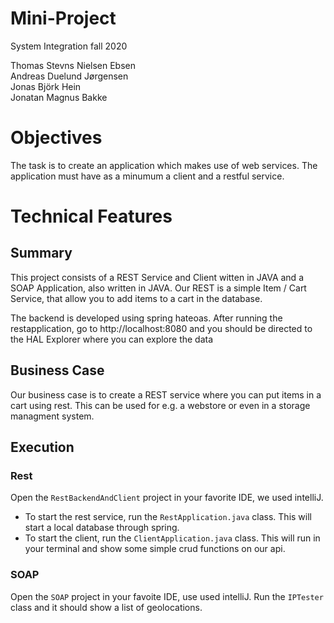 # Mini-Project

System Integration fall 2020

Thomas Stevns Nielsen Ebsen  
Andreas Duelund Jørgensen  
Jonas Björk Hein  
Jonatan Magnus Bakke  

# Objectives
The task is to create an application which makes use of web services.
The application must have as a minumum a client and a restful service.


# Technical Features
## Summary
This project consists of a REST Service and Client witten in JAVA and a SOAP Application, also written in JAVA.
Our REST is a simple Item / Cart Service, that allow you to add items to a cart in the database.

The backend is developed using spring hateoas. After running the restapplication, go to http://localhost:8080 and you should be directed to the HAL Explorer where you can explore the data


## Business Case
Our business case is to create a REST service where you can put items in a cart using rest. This can be used for e.g. a webstore or even in a storage managment system.

## Execution
### Rest
Open the `RestBackendAndClient` project in your favorite IDE, we used intelliJ.
* To start the rest service, run the `RestApplication.java` class. This will start a local database through spring.  
* To start the client, run the `ClientApplication.java` class. This will run in your terminal and show some simple crud functions on our api.

### SOAP
Open the `SOAP` project in your favoite IDE, use used intelliJ.
Run the `IPTester` class and it should show a list of geolocations.